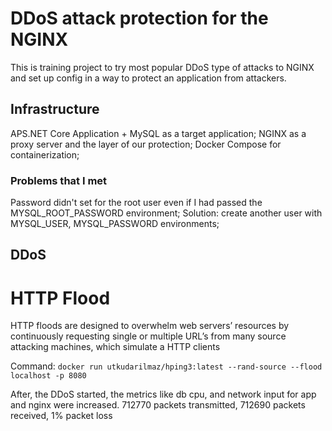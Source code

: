 # DDoS attack protection for the NGINX
This is training project to try most popular DDoS type of attacks to NGINX and set up config in a way to protect an application from attackers.

## Infrastructure
APS.NET Core Application + MySQL as a target application;
NGINX as a proxy server and the layer of our protection;
Docker Compose for containerization;

### Problems that I met
Password didn't set for the root user even if I had passed the MYSQL_ROOT_PASSWORD environment;
Solution: create another user with MYSQL_USER, MYSQL_PASSWORD environments;

## DDoS
# HTTP Flood
HTTP floods are designed to overwhelm web servers’ resources by continuously requesting single or multiple URL’s from many source attacking machines, which simulate a HTTP clients

Command: `docker run utkudarilmaz/hping3:latest --rand-source --flood localhost -p 8080`

After, the DDoS started, the metrics like db cpu, and network input for app and nginx were increased.
712770 packets transmitted, 712690 packets received, 1% packet loss